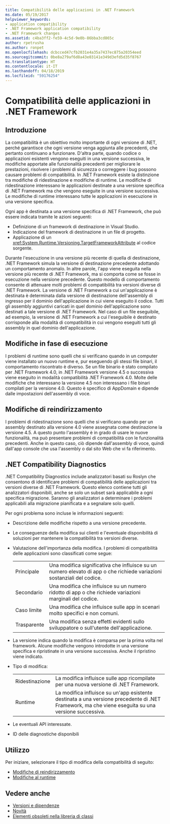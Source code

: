 ```yaml
---
title: Compatibilità delle applicazioni in .NET Framework
ms.date: 05/19/2017
helpviewer_keywords:
- application compatibility
- .NET Framework application compatibility
- .NET Framework changes
ms.assetid: c4ba3ff2-fe59-4c5d-9e0b-86bba3cd865c
author: rpetrusha
ms.author: ronpet
ms.openlocfilehash: dcbcced47cfb2031e4a35a7437ec875a20354eed
ms.sourcegitcommit: 0be8a279af6d8a43e03141e349d3efd5d35f8767
ms.translationtype: HT
ms.contentlocale: it-IT
ms.lasthandoff: 04/18/2019
ms.locfileid: "59176254"
---
```

# <a name="application-compatibility-in-the-net-framework"></a>Compatibilità delle applicazioni in .NET Framework

## <a name="introduction"></a>Introduzione
La compatibilità è un obiettivo molto importante di ogni versione di .NET, perché garantisce che ogni versione venga aggiunta alle precedenti, che pertanto continuano a funzionare. D'altra parte, quando codice o applicazioni esistenti vengono eseguiti in una versione successiva, le modifiche apportate alle funzionalità precedenti per migliorare le prestazioni, risolvere i problemi di sicurezza o correggere i bug possono causare problemi di compatibilità. In .NET Framework esiste la distinzione tra modifiche di ridestinazione e modifiche di runtime. Le modifiche di ridestinazione interessano le applicazioni destinate a una versione specifica di .NET Framework ma che vengono eseguite in una versione successiva. Le modifiche di runtime interessano tutte le applicazioni in esecuzione in una versione specifica.

Ogni app è destinata a una versione specifica di .NET Framework, che può essere indicata tramite le azioni seguenti:

* Definizione di un framework di destinazione in Visual Studio.
* Indicazione del framework di destinazione in un file di progetto.
* Applicazione di un <xref:System.Runtime.Versioning.TargetFrameworkAttribute> al codice sorgente.

Durante l'esecuzione in una versione più recente di quella di destinazione, .NET Framework simula la versione di destinazione precedente adottando un comportamento anomalo. In altre parole, l'app viene eseguita nella versione più recente di .NET Framework, ma si comporta come se fosse in esecuzione nella versione precedente. Questo modello di comportamento consente di attenuare molti problemi di compatibilità tra versioni diverse di .NET Framework. La versione di .NET Framework a cui un'applicazione è destinata è determinata dalla versione di destinazione dell'assembly di ingresso per il dominio dell'applicazione in cui viene eseguito il codice. Tutti gli assembly aggiuntivi caricati in quel dominio dell'applicazione sono destinati a tale versione di .NET Framework. Nel caso di un file eseguibile, ad esempio, la versione di .NET Framework a cui l'eseguibile è destinato corrisponde alla modalità di compatibilità in cui vengono eseguiti tutti gli assembly in quel dominio dell'applicazione.

## <a name="runtime-changes"></a>Modifiche in fase di esecuzione

I problemi di runtime sono quelli che si verificano quando in un computer viene installato un nuovo runtime e, pur eseguendo gli stessi file binari, il comportamento riscontrato è diverso. Se un file binario è stato compilato per .NET Framework 4.0, in .NET Framework versione 4.5 o successiva viene eseguito in modalità compatibilità .NET Framework 4.0. Molte delle modifiche che interessano la versione 4.5 non interessano i file binari compilati per la versione 4.0. Questo è specifico di AppDomain e dipende dalle impostazioni dell'assembly di voce.

## <a name="retargeting-changes"></a>Modifiche di reindirizzamento

I problemi di ridestinazione sono quelli che si verificano quando per un assembly destinato alla versione 4.0 viene assegnata come destinazione la versione 4.5. A questo punto l'assembly è in grado di usare le nuove funzionalità, ma può presentare problemi di compatibilità con le funzionalità precedenti. Anche in questo caso, ciò dipende dall'assembly di voce, quindi dall'app console che usa l'assembly o dal sito Web che vi fa riferimento.

## <a name="net-compatibility-diagnostics"></a>.NET Compatibility Diagnostics

.NET Compatibility Diagnostics include analizzatori basati su Roslyn che consentono di identificare problemi di compatibilità delle applicazioni tra versioni diverse di .NET Framework. Questo elenco contiene tutti gli analizzatori disponibili, anche se solo un subset sarà applicabile a ogni specifica migrazione. Saranno gli analizzatori a determinare i problemi applicabili alla migrazione pianificata e a segnalare solo quelli.

Per ogni problema sono incluse le informazioni seguenti:

-   Descrizione delle modifiche rispetto a una versione precedente.

-   Le conseguenze della modifica sui clienti e l'eventuale disponibilità di soluzioni per mantenere la compatibilità tra versioni diverse.

-   Valutazione dell'importanza della modifica. I problemi di compatibilità delle applicazioni sono classificati come segue:

    |   |   |
    |---|---|
    |Principale|Una modifica significativa che influisce su un numero elevato di app o che richiede variazioni sostanziali del codice.|
    |Secondario|Una modifica che influisce su un numero ridotto di app o che richiede variazioni marginali del codice.|
    |Caso limite|Una modifica che influisce sulle app in scenari molto specifici e non comuni.|
    |Trasparente|Una modifica senza effetti evidenti sullo sviluppatore o sull'utente dell'applicazione.|

-   La versione indica quando la modifica è comparsa per la prima volta nel framework. Alcune modifiche vengono introdotte in una versione specifica e ripristinate in una versione successiva. Anche il ripristino viene indicato.

-   Tipo di modifica:

    |   |   |
    |---|---|
    |Ridestinazione|La modifica influisce sulle app ricompilate per una nuova versione di .NET Framework.|
    |Runtime|La modifica influisce su un'app esistente destinata a una versione precedente di .NET Framework, ma che viene eseguita su una versione successiva.|

-   Le eventuali API interessate.

-   ID delle diagnostiche disponibili

## <a name="usage"></a>Utilizzo
Per iniziare, selezionare il tipo di modifica della compatibilità di seguito:

* [Modifiche di reindirizzamento](./retargeting/index.md)
* [Modifiche al runtime](./runtime/index.md)

## <a name="see-also"></a>Vedere anche

- [Versioni e dipendenze](../../../docs/framework/migration-guide/versions-and-dependencies.md)
- [Novità](../../../docs/framework/whats-new/index.md)
- [Elementi obsoleti nella libreria di classi](../../../docs/framework/whats-new/whats-obsolete.md)
